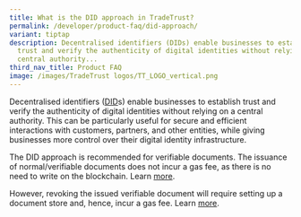 ```yaml
---
title: What is the DID approach in TradeTrust?
permalink: /developer/product-faq/did-approach/
variant: tiptap
description: Decentralised identifiers (DIDs) enable businesses to establish
  trust and verify the authenticity of digital identities without relying on a
  central authority...
third_nav_title: Product FAQ
image: /images/TradeTrust logos/TT_LOGO_vertical.png
---
```

<p>Decentralised identifiers (<a href="https://docs.tradetrust.io/docs/topics/introduction/issuer-method-dns-did" rel="noopener noreferrer nofollow" target="_blank">DID</a>s)
enable businesses to establish trust and verify the authenticity of digital
identities without relying on a central authority. This can be particularly
useful for secure and efficient interactions with customers, partners,
and other entities, while giving businesses more control over their digital
identity infrastructure.</p>
<p>The DID approach is recommended for verifiable documents. The issuance
of normal/verifiable documents does not incur a gas fee, as there is no
need to write on the blockchain. Learn <a href="https://docs.tradetrust.io/docs/topics/introduction/issuer-method-dns-did" rel="noopener noreferrer nofollow" target="_blank">more</a>.</p>
<p>However, revoking the issued verifiable document will require setting
up a document store and, hence, incur a gas fee. Learn <a href="https://docs.tradetrust.io/docs/tutorial/verifiable-documents/advanced/document-store/overview" rel="noopener noreferrer nofollow" target="_blank">more</a>.</p>
<p></p>